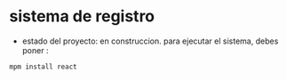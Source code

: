 <h1> sistema de registro </h1>


- estado del proyecto: en construccion.
para ejecutar el sistema, debes poner :

```mpm install react```
